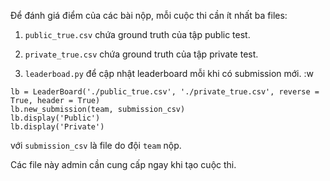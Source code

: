 
Để đánh giá điểm của các bài nộp, mỗi cuộc thi cần ít nhất ba files: 

1. `public_true.csv` chứa ground truth của tập public test. 

2. `private_true.csv` chứa ground truth của tập private test. 

3. `leaderboad.py` để cập nhật leaderboard mỗi khi có submission mới. :w

```
lb = LeaderBoard('./public_true.csv', './private_true.csv', reverse = True, header = True)
lb.new_submission(team, submission_csv)
lb.display('Public')
lb.display('Private')
```
với `submission_csv` là file do đội `team` nộp.

Các file này admin cần cung cấp ngay khi tạo cuộc thi. 
